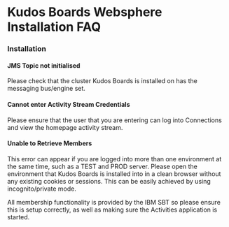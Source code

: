 # Kudos Boards Websphere Installation FAQ

### Installation

#### JMS Topic not initialised
Please check that the cluster Kudos Boards is installed on has the messaging bus/engine set.

#### Cannot enter Activity Stream Credentials
Please ensure that the user that you are entering can log into Connections and view the homepage activity stream.

#### Unable to Retrieve Members
This error can appear if you are logged into more than one environment at the same time, such as a TEST and PROD server. Please open the environment that Kudos Boards is installed into in a clean browser without any existing cookies or sessions. This can be easily achieved by using incognito/private mode.

All membership functionality is provided by the IBM SBT so please ensure this is setup correctly, as well as making sure the Activities application is started.
